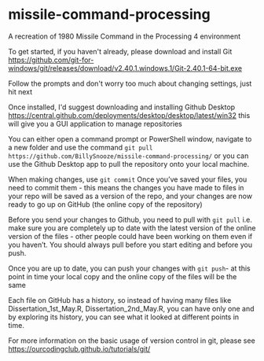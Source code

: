 # missile-command-processing
 A recreation of 1980 Missile Command in the Processing 4 environment

To get started, if you haven't already, please download and install Git https://github.com/git-for-windows/git/releases/download/v2.40.1.windows.1/Git-2.40.1-64-bit.exe

Follow the prompts and don't worry too much about changing settings, just hit next

Once installed, I'd suggest downloading and installing Github Desktop https://central.github.com/deployments/desktop/desktop/latest/win32 this will give you a GUI application to manage repositories

You can either open a command prompt or PowerShell window, navigate to a new folder and use the command ```git pull https://github.com/BillySnooze/missile-command-processing/``` or you can use the Github Desktop app to pull the repository onto your local machine.

When making changes, use ```git commit``` Once you’ve saved your files, you need to commit them - this means the changes you have made to files in your repo will be saved as a version of the repo, and your changes are now ready to go up on GitHub (the online copy of the repository)

Before you send your changes to Github, you need to pull with ```git pull``` i.e. make sure you are completely up to date with the latest version of the online version of the files - other people could have been working on them even if you haven’t. You should always pull before you start editing and before you push.

Once you are up to date, you can push your changes with ```git push```- at this point in time your local copy and the online copy of the files will be the same

Each file on GitHub has a history, so instead of having many files like Dissertation_1st_May.R, Dissertation_2nd_May.R, you can have only one and by exploring its history, you can see what it looked at different points in time.

For more information on the basic usage of version control in git, please see https://ourcodingclub.github.io/tutorials/git/
